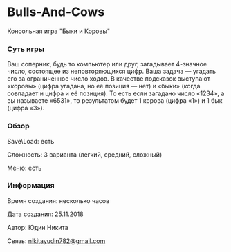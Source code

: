 # Bulls-And-Cows
Консольная игра "Быки и Коровы"

### Суть игры
Ваш соперник, будь то компьютер или друг, загадывает 4-значное число, состоящее из неповторяющихся цифр. 
Ваша задача — угадать его за ограниченное число ходов. 
В качестве подсказок выступают «коровы» (цифра угадана, но её позиция — нет) и «быки» (когда совпадает и цифра и её позиция). 
То есть если загадано число «1234», а вы называете «6531», то результатом будет 1 корова (цифра «1») и 1 бык (цифра «3»).


### Обзор

Save\Load: есть

Сложность: 3 варианта (легкий, средний, сложный)

Меню: есть


### Информация

Время создания: несколько часов

Дата создания: 25.11.2018

Автор: Юдин Никита

Связь: nikitayudin782@gmail.com

